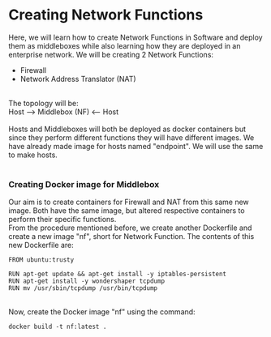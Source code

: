 # Creating Network Functions
Here, we will learn how to create Network Functions in Software and deploy them as middleboxes while also learning how they are deployed in an enterprise network.
We will be creating 2 Network Functions:
- Firewall
- Network Address Translator (NAT)
<br>
The topology will be: <br>
Host --> Middlebox (NF) <-- Host
<br><br>
Hosts and Middleboxes will both be deployed as docker containers but since they perform different functions they will have different images.
We have already made image for hosts named "endpoint". We will use the same to make hosts.<br><br>

### Creating Docker image for Middlebox
Our aim is to create containers for Firewall and NAT from this same new image. Both have the same image, but altered respective containers to perform their specific functions.
<br>
From the procedure mentioned before, we create another Dockerfile and create a new image "nf", short for Network Function. The contents of this new Dockerfile are:
<pre><code>FROM ubuntu:trusty

RUN apt-get update && apt-get install -y iptables-persistent
RUN apt-get install -y wondershaper tcpdump
RUN mv /usr/sbin/tcpdump /usr/bin/tcpdump</code></pre>

<br>
Now, create the Docker image "nf" using the command:
<pre><code>docker build -t nf:latest .</code></pre>
